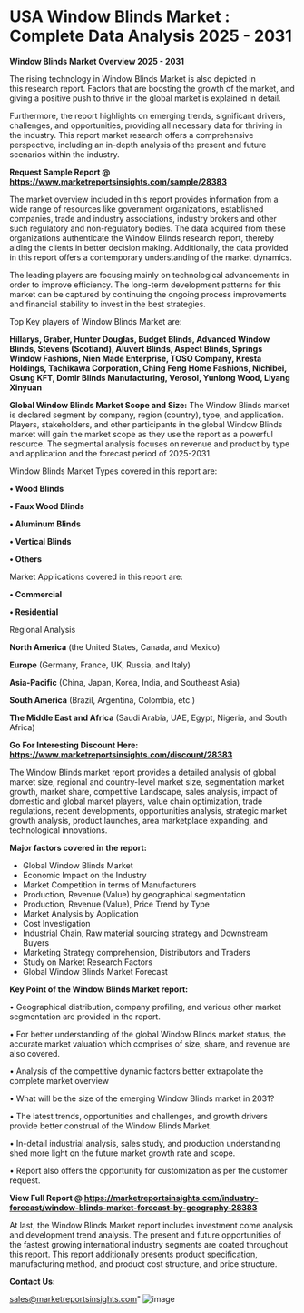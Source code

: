 # USA Window Blinds Market : Complete Data Analysis 2025 - 2031

<Strong> Window Blinds Market Overview 2025 - 2031</strong>

The rising technology in Window Blinds Market is also depicted in this research report. Factors that are boosting the growth of the market, and giving a positive push to thrive in the global market is explained in detail.

Furthermore, the report highlights on emerging trends, significant drivers, challenges, and opportunities, providing all necessary data for thriving in the industry. This report market research offers a comprehensive perspective, including an in-depth analysis of the present and future scenarios within the industry.

<strong>Request Sample Report @ <a href=https://www.marketreportsinsights.com/sample/28383>https://www.marketreportsinsights.com/sample/28383</a></strong>

The market overview included in this report provides information from a wide range of resources like government organizations, established companies, trade and industry associations, industry brokers and other such regulatory and non-regulatory bodies. The data acquired from these organizations authenticate the Window Blinds research report, thereby aiding the clients in better decision making. Additionally, the data provided in this report offers a contemporary understanding of the market dynamics.

The leading players are focusing mainly on technological advancements in order to improve efficiency. The long-term development patterns for this market can be captured by continuing the ongoing process improvements and financial stability to invest in the best strategies.

Top Key players of Window Blinds Market are:

<strong>Hillarys, Graber, Hunter Douglas, Budget Blinds, Advanced Window Blinds, Stevens (Scotland), Aluvert Blinds, Aspect Blinds, Springs Window Fashions, Nien Made Enterprise, TOSO Company, Kresta Holdings, Tachikawa Corporation, Ching Feng Home Fashions, Nichibei, Osung KFT, Domir Blinds Manufacturing, Verosol, Yunlong Wood, Liyang Xinyuan</strong>

<strong><b>Global Window Blinds Market Scope and Size:</b></strong>
The Window Blinds market is declared segment by company, region (country), type, and application. Players, stakeholders, and other participants in the global Window Blinds market will gain the market scope as they use the report as a powerful resource. The segmental analysis focuses on revenue and product by type and application and the forecast period of 2025-2031.

Window Blinds Market Types covered in this report are:

<strong>• Wood Blinds

• Faux Wood Blinds

• Aluminum Blinds

• Vertical Blinds

• Others</strong>

Market Applications covered in this report are:

<strong>• Commercial

• Residential</strong> 

Regional Analysis

<strong>North America</strong> (the United States, Canada, and Mexico)

<strong>Europe</strong> (Germany, France, UK, Russia, and Italy)

<strong>Asia-Pacific</strong> (China, Japan, Korea, India, and Southeast Asia)

<strong>South America</strong> (Brazil, Argentina, Colombia, etc.)

<strong>The Middle East and Africa</strong> (Saudi Arabia, UAE, Egypt, Nigeria, and South Africa)

<strong>Go For Interesting Discount Here: <a href=https://www.marketreportsinsights.com/discount/28383>https://www.marketreportsinsights.com/discount/28383</a></strong>

The Window Blinds market report provides a detailed analysis of global market size, regional and country-level market size, segmentation market growth, market share, competitive Landscape, sales analysis, impact of domestic and global market players, value chain optimization, trade regulations, recent developments, opportunities analysis, strategic market growth analysis, product launches, area marketplace expanding, and technological innovations.

<strong><b>Major factors covered in the report:</b></strong>
<ul>
  <li>Global Window Blinds Market </li>
  <li>Economic Impact on the Industry</li>
  <li>Market Competition in terms of Manufacturers</li>
  <li>Production, Revenue (Value) by geographical segmentation</li>
  <li>Production, Revenue (Value), Price Trend by Type</li>
  <li>Market Analysis by Application</li>
  <li>Cost Investigation</li>
  <li>Industrial Chain, Raw material sourcing strategy and Downstream Buyers</li>
  <li>Marketing Strategy comprehension, Distributors and Traders</li>
  <li>Study on Market Research Factors</li>
  <li>Global Window Blinds Market Forecast</li>
</ul>

<strong><b>Key Point of the Window Blinds Market report:</b></strong>

• Geographical distribution, company profiling, and various other market segmentation are provided in the report.

• For better understanding of the global Window Blinds market status, the accurate market valuation which comprises of size, share, and revenue are also covered.

• Analysis of the competitive dynamic factors better extrapolate the complete market overview

• What will be the size of the emerging Window Blinds market in 2031?

• The latest trends, opportunities and challenges, and growth drivers provide better construal of the Window Blinds Market.

• In-detail industrial analysis, sales study, and production understanding shed more light on the future market growth rate and scope.

• Report also offers the opportunity for customization as per the customer request.

<strong><b>View Full Report @ <a href=https://marketreportsinsights.com/industry-forecast/window-blinds-market-forecast-by-geography-28383>https://marketreportsinsights.com/industry-forecast/window-blinds-market-forecast-by-geography-28383</a></b></strong>


At last, the Window Blinds Market report includes investment come analysis and development trend analysis. The present and future opportunities of the fastest growing international industry segments are coated throughout this report. This report additionally presents product specification, manufacturing method, and product cost structure, and price structure.

<strong>Contact Us:</strong>

sales@marketreportsinsights.com"
![image](https://github.com/user-attachments/assets/04696112-3b28-4943-b2d7-a5295a39e880)

